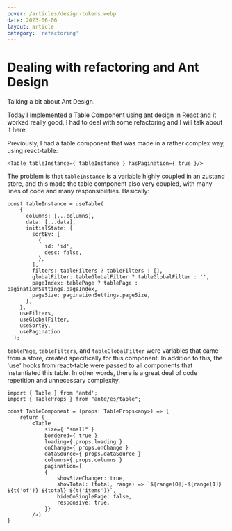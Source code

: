 ```yaml
---
cover: /articles/design-tokens.webp
date: 2023-06-06
layout: article
category: 'refactoring'
---
```


# Dealing with refactoring and Ant Design

Talking a bit about Ant Design.

Today I implemented a Table Component using ant design in React and it worked really good. I had to deal with some refactoring and I will talk about it here.

Previously, I had a table component that was made in a rather complex way, using react-table:

```tsx
<Table tableInstance={ tableInstance } hasPagination={ true }/>
```
The problem is that ```tableInstance``` is a variable highly coupled in an zustand store, and this made the table component also very coupled, with many lines of code and many responsibilities.
Basically:
```tsx
const tableInstance = useTable(
    {
      columns: [...columns],
      data: [...data],
      initialState: {
        sortBy: [
          {
            id: 'id',
            desc: false,
          },
        ],
        filters: tableFilters ? tableFilters : [],
        globalFilter: tableGlobalFilter ? tableGlobalFilter : '',
        pageIndex: tablePage ? tablePage : paginationSettings.pageIndex,
        pageSize: paginationSettings.pageSize,
      },
    },
    useFilters,
    useGlobalFilter,
    useSortBy,
    usePagination
  );
```
```tablePage```, ```tableFilters```, and ```tableGlobalFilter``` were variables that came from a store, created specifically for this component.
In addition to this, the 'use' hooks from react-table were passed to all components that instantiated this table. In other words, there is a great deal of code repetition and unnecessary complexity.



```tsx 
import { Table } from 'antd';
import { TableProps } from "antd/es/table";

const TableComponent = (props: TableProps<any>) => {
	return (
		<Table
			size={ "small" }
			bordered={ true }
			loading={ props.loading }
			onChange={ props.onChange }
			dataSource={ props.dataSource }
			columns={ props.columns }
			pagination={
			{
				showSizeChanger: true,
				showTotal: (total, range) => `${range[0]}-${range[1]} ${t('of')} ${total} ${t('items')}`,
				hideOnSinglePage: false,
				responsive: true,
			}}
		/>)
}
```